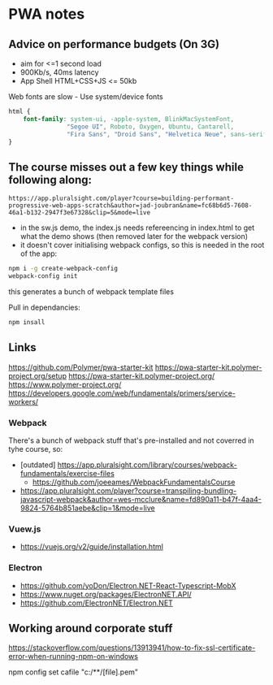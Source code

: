 # PWA notes

## Advice on performance budgets (On 3G)
* aim for <=1 second load 
* 900Kb/s, 40ms latency
* App Shell HTML+CSS+JS <= 50kb


Web fonts are slow  -   Use system/device fonts
```css
html {
    font-family: system-ui, -apple-system, BlinkMacSystemFont, 
                "Segoe UI", Roboto, Oxygen, Ubuntu, Cantarell, 
                "Fira Sans", "Droid Sans", "Helvetica Neue", sans-serif
}
```

## The course misses out a few key things while following along:

`https://app.pluralsight.com/player?course=building-performant-progressive-web-apps-scratch&author=jad-joubran&name=fc68b6d5-7608-46a1-b132-2947f3e67328&clip=5&mode=live`

* in the sw.js demo, the index.js needs refereencing in index.html to get what the demo shows (then removed later for the webpack version)
* it doesn't cover initialising webpack configs, so this is needed in the root of the app:


```sh
npm i -g create-webpack-config
webpack-config init
```
this generates a bunch of webpack template files

Pull in dependancies:
```sh
npm insall 
```

## Links
https://github.com/Polymer/pwa-starter-kit
https://pwa-starter-kit.polymer-project.org/setup
https://pwa-starter-kit.polymer-project.org/
https://www.polymer-project.org/
https://developers.google.com/web/fundamentals/primers/service-workers/

### Webpack
There's a bunch of webpack stuff that's pre-installed and not coverred in tyhe course, so:
* [outdated] https://app.pluralsight.com/library/courses/webpack-fundamentals/exercise-files
    * https://github.com/joeeames/WebpackFundamentalsCourse
* https://app.pluralsight.com/player?course=transpiling-bundling-javascript-webpack&author=wes-mcclure&name=fd890a11-b47f-4aa4-9824-5764b851aebe&clip=1&mode=live

### Vuew.js
* https://vuejs.org/v2/guide/installation.html


### Electron
* https://github.com/yoDon/Electron.NET-React-Typescript-MobX
* https://www.nuget.org/packages/ElectronNET.API/
* https://github.com/ElectronNET/Electron.NET



## Working around corporate stuff
https://stackoverflow.com/questions/13913941/how-to-fix-ssl-certificate-error-when-running-npm-on-windows

npm config set cafile "c:/**/[file].pem"
